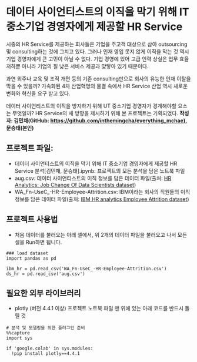 # 데이터 사이언티스트의 이직을 막기 위해 IT 중소기업 경영자에게 제공할 HR Service

시중의 HR Service를 제공하는 회사들은 기업을 주고객 대상으로 삼아 outsourcing 및 consulting하는 것에 그치고 있다. 그러나 인재 영입 못지 않게 이직을 막는 것 역시 기업 경영자에게 큰 고민이 아닐 수 없다. 기업 경영에 있어 고급 인력 상실은 업무 효율 저하뿐 아니라 기업의 질 낮은 서비스 제공과 맞닿아 있기 때문이다.

과연 외주나 교육 및 조직 개편 등의 기존 consulting만으로 회사의 유능한 인재 이탈을 막을 수 있을까? 가속화된 4차 산업혁명의 물결 속에서 HR Service 산업 역시 새로운 변화와 혁신을 요구 받고 있다. 

데이터 사이언티스트의 이직을 방지하기 위해 UT 중소기업 경영자가 경계해야할 요소는 무엇일까?
HR Service의 새 방향을 제시하기 위해 본 프로젝트는 기획되었다.
**작성자: 김민채(GitHub: https://github.com/inthemingcha/everything_mchae), 문승태(본인)**

## 프로젝트 파일:
- 데이터 사이언티스트의 이직을 막기 위해 IT 중소기업 경영자에게 제공할 HR Service 분석[김민채, 문승태].ipynb: 프로젝트의 모든 분석을 담은 노트북 파일
- aug.csv: 데이터 사이언티스트의 이직 정보를 담은 데이터 파일(출처: [HR Analytics: Job Change Of Data Scientists dataset](https://www.kaggle.com/arashnic/hr-analytics-job-change-of-data-scientists))
- WA_Fn-UseC_-HR-Employee-Attrition.csv: IBM이라는 회사의 직원들의 이직 정보를 담은 데이터 파일(출처: [IBM HR analytics Employee Attrition dataset](https://www.kaggle.com/pavansubhasht/ibm-hr-analytics-attrition-dataset))

## 프로젝트 사용법
- 처음 데이터를 불러오는 아래 셀에서, 위 2개의 데이터 파일을 불러오고 나서 모든 셀을 Run하면 됩니다.

```
### load dataset
import pandas as pd

ibm_hr = pd.read_csv('WA_Fn-UseC_-HR-Employee-Attrition.csv')
ds_hr = pd.read_csv('aug.csv')
```

## 필요한 외부 라이브러리
- plotly (버전 4.4.1 이상)
프로젝트 노트북 파일 맨 위에 있는 아래 코드를 반드시 돌릴 것
```
# 분석 및 모델링을 위한 플러그인 준비
%%capture
import sys

if 'google.colab' in sys.modules:
  !pip install plotly==4.4.1
```
